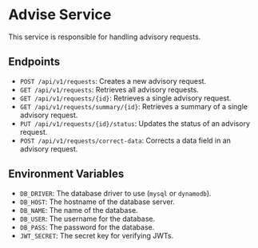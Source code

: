 # Advise Service

This service is responsible for handling advisory requests.

## Endpoints

- `POST /api/v1/requests`: Creates a new advisory request.
- `GET /api/v1/requests`: Retrieves all advisory requests.
- `GET /api/v1/requests/{id}`: Retrieves a single advisory request.
- `GET /api/v1/requests/summary/{id}`: Retrieves a summary of a single advisory request.
- `PUT /api/v1/requests/{id}/status`: Updates the status of an advisory request.
- `POST /api/v1/requests/correct-data`: Corrects a data field in an advisory request.

## Environment Variables

- `DB_DRIVER`: The database driver to use (`mysql` or `dynamodb`).
- `DB_HOST`: The hostname of the database server.
- `DB_NAME`: The name of the database.
- `DB_USER`: The username for the database.
- `DB_PASS`: The password for the database.
- `JWT_SECRET`: The secret key for verifying JWTs.
